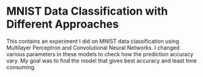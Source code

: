 # MNIST Data Classification with Different Approaches 
This contains an experiment I did on MNIST data classification using Multilayer Perceptron and Convolutional Neural Networks. I changed various parameters in these models to check how the prediction accuracy vary. My goal was to find the model that gives best accuracy and least time consuming.  
